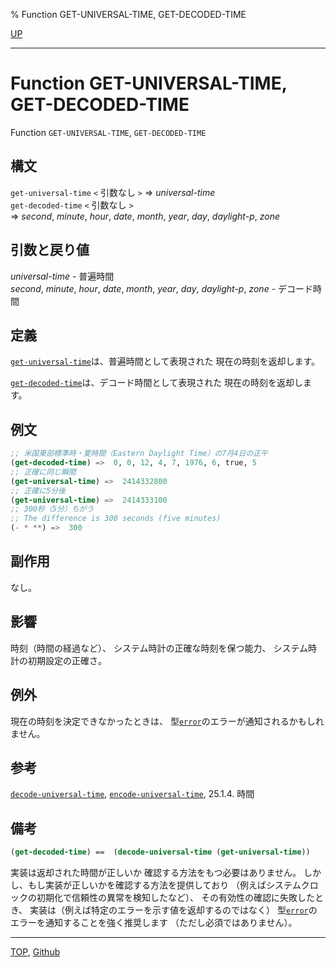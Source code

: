 % Function GET-UNIVERSAL-TIME, GET-DECODED-TIME

[UP](25.2.html)  

---

# Function **GET-UNIVERSAL-TIME, GET-DECODED-TIME**


Function `GET-UNIVERSAL-TIME`, `GET-DECODED-TIME`


## 構文

`get-universal-time` `<` 引数なし `>` => *universal-time*  
`get-decoded-time` `<` 引数なし `>`  
=> *second*, *minute*, *hour*, *date*, *month*, *year*, *day*,
 *daylight-p*, *zone*


## 引数と戻り値

*universal-time* - 普遍時間  
*second*, *minute*, *hour*, *date*, *month*, *year*, *day*,
*daylight-p*, *zone* - デコード時間


## 定義

[`get-universal-time`](25.2.get-universal-time.html)は、普遍時間として表現された
現在の時刻を返却します。

[`get-decoded-time`](25.2.get-universal-time.html)は、デコード時間として表現された
現在の時刻を返却します。


## 例文

```lisp
;; 米国東部標準時・夏時間（Eastern Daylight Time）の7月4日の正午
(get-decoded-time) =>  0, 0, 12, 4, 7, 1976, 6, true, 5
;; 正確に同じ瞬間
(get-universal-time) =>  2414332800
;; 正確に5分後
(get-universal-time) =>  2414333100
;; 300秒（5分）ちがう
;; The difference is 300 seconds (five minutes)
(- * **) =>  300
```


## 副作用

なし。


## 影響

時刻（時間の経過など）、
システム時計の正確な時刻を保つ能力、
システム時計の初期設定の正確さ。


## 例外

現在の時刻を決定できなかったときは、
型[`error`](9.2.error-condition.html)のエラーが通知されるかもしれません。


## 参考

[`decode-universal-time`](25.2.decode-universal-time.html),
[`encode-universal-time`](25.2.encode-universal-time.html),
25.1.4. 時間


## 備考

```lisp
(get-decoded-time) ==  (decode-universal-time (get-universal-time))
```

実装は返却された時間が正しいか
確認する方法をもつ必要はありません。
しかし、もし実装が正しいかを確認する方法を提供しており
（例えばシステムクロックの初期化で信頼性の異常を検知したなど）、
その有効性の確認に失敗したとき、
実装は（例えば特定のエラーを示す値を返却するのではなく）
型[`error`](9.2.error-condition.html)のエラーを通知することを強く推奨します
（ただし必須ではありません）。


---
[TOP](index.html),  [Github](https://github.com/nptcl/npt-japanese)

